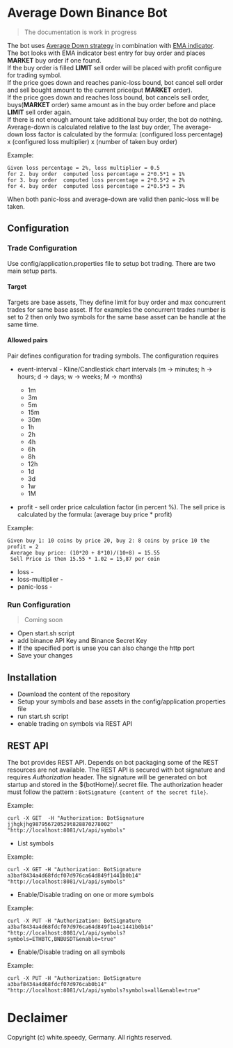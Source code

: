 # Average Down Binance Bot
> The documentation is work in progress
>

The bot uses [Average Down strategy](https://www.investopedia.com/terms/a/averagedown.asp) in combination with [EMA indicator](https://www.investopedia.com/terms/e/ema.asp).  
The bot looks with EMA indicator best entry for buy order and places **MARKET** buy order if one found.  
If the buy order is filled **LIMIT** sell order will be placed with profit configure for trading symbol.  
If the price goes down and reaches panic-loss bound, bot cancel sell order and sell bought amount to the current price(put **MARKET** order).  
If the price goes down and reaches loss bound, bot cancels sell order, buys(**MARKET** order) same amount as in the buy order before and place **LIMIT** sell order again.  
If there is not enough amount take additional buy order, the bot do nothing.
Average-down is calculated relative to the last buy order,
The average-down loss factor is calculated by the formula: (configured loss percentage) x (configured loss multiplier) x (number of taken buy order)

 Example:
 ```
 Given loss percentage = 2%, loss multiplier = 0.5 
 for 2. buy order  computed loss percentage = 2*0.5*1 = 1%
 for 3. buy order  computed loss percentage = 2*0.5*2 = 2%
 for 4. buy order  computed loss percentage = 2*0.5*3 = 3%
 ```
When both panic-loss and average-down are valid then panic-loss will be taken.

## Configuration
### Trade Configuration
Use config/application.properties file to setup bot trading. There are two main setup parts.
#### Target
Targets are base assets, They define limit for buy order and max concurrent trades for same base asset.
If for examples the concurrent trades number is set to 2 then only two symbols for the same base asset can be handle at the same time.
#### Allowed pairs
Pair defines configuration for trading symbols. The configuration requires
* event-interval - Kline/Candlestick chart intervals (m -> minutes; h -> hours; d -> days; w -> weeks; M -> months)
  * 1m
  * 3m
  * 5m
  * 15m
  * 30m
  * 1h
  * 2h
  * 4h
  * 6h
  * 8h
  * 12h
  * 1d
  * 3d
  * 1w
  * 1M

* profit - sell order price calculation factor (in percent %). The sell price is calculated by the formula: (average buy price * profit)

 Example:
 ```
 Given buy 1: 10 coins by price 20, buy 2: 8 coins by price 10 the profit = 2  
  Average buy price: (10*20 + 8*10)/(10+8) = 15.55 
  Sell Price is then 15.55 * 1.02 = 15,87 per coin
 ```
* loss -
* loss-multiplier -
* panic-loss -

### Run Configuration
> Coming soon
>
* Open start.sh script
* add binance API Key and Binance Secret Key
* If the specified port is unse you can also change the http port
* Save your changes

## Installation
* Download the content of the repository
* Setup your symbols and base assets in the config/application.properties file
* run start.sh script
* enable trading on symbols via REST API
## REST API
 The bot provides REST API. Depends on bot packaging some of the REST resources are not available.
 The REST API is secured with bot signature and requires *Authorization* header. The signature will be generated on bot startup and stored in the ${botHome}/.secret file.
 The authorization header must follow the pattern : `BotSignature {content of the secret file}`.

 Example:
 ```
 curl -X GET  -H "Authorization: BotSignature jjhgkjhg987956720529t828870278002" "http://localhost:8081/v1/api/symbols"
 ```
* List symbols

 Example:
 ```
curl -X GET -H "Authorization: BotSignature a3baf8434a4d68fdcf07d976ca64d849f1441b0b14" "http://localhost:8081/v1/api/symbols"
 ```
* Enable/Disable trading on one or more symbols

 Example:
 ```
curl -X PUT -H "Authorization: BotSignature a3baf8434a4d68fdcf07d976ca64d849f1e4c1441b0b14" "http://localhost:8081/v1/api/symbols?symbols=ETHBTC,BNBUSDT&enable=true"
 ```
* Enable/Disable trading on all symbols

 Example:
 ```
curl -X PUT -H "Authorization: BotSignature a3baf8434a4d68fdcf07d976cab0b14" "http://localhost:8081/v1/api/symbols?symbols=all&enable=true"
 ```

# Declaimer
Copyright (c) white.speedy, Germany. All rights reserved.